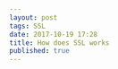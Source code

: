 ```yaml
---
layout: post
tags: SSL
date: 2017-10-19 17:28
title: How does SSL works
published: true
---
```






